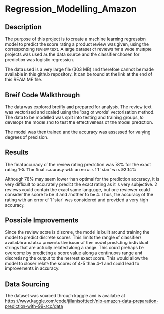 # Regression_Modelling_Amazon
## Description
The purpose of this project is to create a machine learning regression model to predict the score rating a product review was given, using the corresponding review text. A large dataset of reviews for a wide multiple projects was used as the data source and the classifier chosen for prediction was logistic regression.

The data used is a very large file (303 MB) and therefore cannot be made available in this github repository. It can be found at the link at the end of this REAM ME file.

## Breif Code Walkthrough
The data was explored breifly and prepared for analysis. The review text was vectorised and scaled using the 'bag of words' vectorisation method. The data to be modelled was split into testing and training groups, to develope the model and to test the effectiveness of the model prediction. 

The model was then trained and the accuracy was assessed for varying degrees of precision.

## Results
The final accuracy of the review rating prediction was 78% for the exact rating 1-5. The final accuracy with an error of 1 'star' was 92.14%

Although 78% may seem lower than optimal for the prediction accuracy, it is very difficult to accurately predict the exact rating as it is very subjective. 2 reviews could contain the exact same language, but one reviewer could consider the score to be 3 and another to be 4. Thus, the accuracy of the rating with an error of 1 'star' was considered and provided a very high accuracy.

## Possible Improvements
Since the review score is discrete, the model is built around training the model to predict discrete scores. This limits the rangle of classifiers available and also presents the issue of the model predicting individual strings that are actually related along a range. This could prehaps be overcome by predicting a score value along a continuous range and discretising the output to the nearest exact score. This would allow the model to closer relate the scores of 4-5 than 4-1 and could lead to improvements in accuracy.

## Data Sourcing
The dataset was sourced through kaggle and is available at https://www.kaggle.com/code/jillanisofttech/nlp-amazon-data-preparation-prediction-with-99-acc/data
